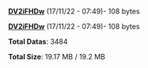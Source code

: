 [**DV2iFHDw**](/data/DV2iFHDw.txt) (17/11/22 - 07:49)- 108 bytes

[**DV2iFHDw**](/data/DV2iFHDw.txt) (17/11/22 - 07:49)- 108 bytes

**Total Datas**: 3484

**Total Size**: 19.17 MB / 19.2 MB